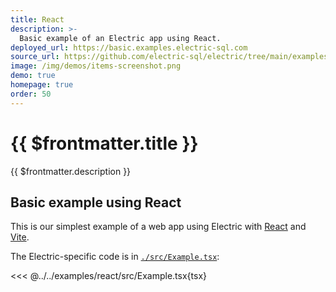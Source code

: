 ```yaml
---
title: React
description: >-
  Basic example of an Electric app using React.
deployed_url: https://basic.examples.electric-sql.com
source_url: https://github.com/electric-sql/electric/tree/main/examples/react
image: /img/demos/items-screenshot.png
demo: true
homepage: true
order: 50
---
```


# {{ $frontmatter.title }}

{{ $frontmatter.description }}

<DemoCTAs :demo="$frontmatter" />

## Basic example using React

<DemoEmbed :demo="$frontmatter" />

This is our simplest example of a web app using Electric with [React](https://react.dev) and [Vite](https://vite.dev).

The Electric-specific code is in [`./src/Example.tsx`](https://github.com/electric-sql/electric/blog/main/examples/react/src/Example.tsx):

<<< @../../examples/react/src/Example.tsx{tsx}

<DemoCTAs :demo="$frontmatter" />
